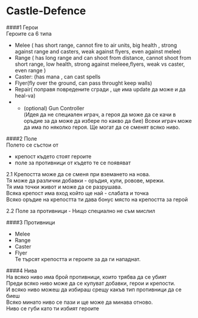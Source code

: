 Castle-Defence
==============
####1 Герои  
 Героите са 6 типа  
  - Melee ( has short range, cannot fire to air units, big health , strong against range and casters, weak against flyers, even against melee)  
  - Range ( has long range and can shoot from distance, cannot shoot from short range, low health, strong against meleee,flyers, weak vs caster, even range )  
  - Caster: (has mana , can cast spells  
  - Flyer(fly over the ground, can pass throught keep walls)  
  - Repair( поправя повредените сгради , ще има update да може и да heal-va)  
  - * (optional) Gun Controller  
 (Идея да не специален играч, а героя да може да се качи в оръдие за да може да избере по какво да бие)
 Всеки играч може да има по няколко героя. Ще могат да се сменят всяко ниво.  
 
####2 Поле  
 Полето се състои от   
 
 - крепост където стоят героите  
 - поле за противници от където те се появяват  
 
2.1 Крепостта може да се сменя при вземането на нова.  
 Тя  може да различни добавки - оръдия, кули, ровове, мрежи.  
 Тя  има точки живот и  може да се разрушава.  
 Всяка крепост има вход който ще най - слабата и точка  
 Всяко оръдие на крепостта  ти дава бонус място на крепостта за герой  

2.2 Поле за противници - Нищо специално не съм мислил  

####3 Противници  
 - Меlee  
 - Range  
 - Caster  
 - Flyer  
 Те търсят крепостта и героите за да ги нападнат.  

####4 Нива  
 На всяко ниво има брой противници, които трябва да се убият  
 Преди всяко ниво може да се купуват добавки, герои и крепости.  
 И всяко ниво  можеш да избираш срещу какъв тип противници да се биеш  
 Всяко минато ниво  се пази  и ще може да минава отново.  
 Ниво се губи като ти избият героите  
